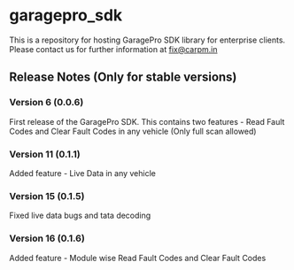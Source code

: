 # garagepro_sdk
This is a repository for hosting GaragePro SDK library for enterprise clients. Please contact us for further information at fix@carpm.in

## Release Notes (Only for stable versions)

### Version 6 (0.0.6)
First release of the GaragePro SDK. This contains two features - Read Fault Codes and Clear Fault Codes in any vehicle (Only full scan allowed)

### Version 11 (0.1.1)
Added feature - Live Data in any vehicle

### Version 15 (0.1.5)
Fixed live data bugs and tata decoding

### Version 16 (0.1.6)
Added feature - Module wise Read Fault Codes and Clear Fault Codes
